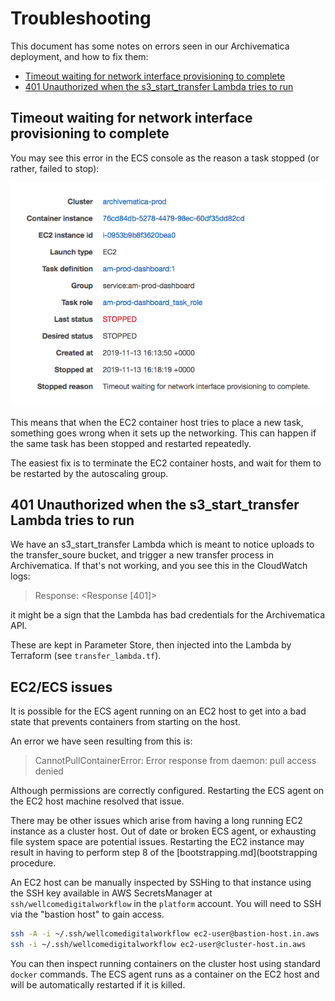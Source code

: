 # Troubleshooting

This document has some notes on errors seen in our Archivematica deployment, and how to fix them:

*   [Timeout waiting for network interface provisioning to complete](#timeout_provisioning)
*   [401 Unauthorized when the s3_start_transfer Lambda tries to run](#401_lambda)



<h2 id="timeout_provisioning">
  Timeout waiting for network interface provisioning to complete
</h2>

You may see this error in the ECS console as the reason a task stopped (or rather, failed to stop):

![](provisioning_timeout.png)

This means that when the EC2 container host tries to place a new task, something goes wrong when it sets up the networking.
This can happen if the same task has been stopped and restarted repeatedly.

The easiest fix is to terminate the EC2 container hosts, and wait for them to be restarted by the autoscaling group.



<h2 id="401_lambda">
  401 Unauthorized when the s3_start_transfer Lambda tries to run
</h2>

We have an s3_start_transfer Lambda which is meant to notice uploads to the transfer_soure bucket, and trigger a new transfer process in Archivematica.
If that's not working, and you see this in the CloudWatch logs:

> Response: <Response [401]>

it might be a sign that the Lambda has bad credentials for the Archivematica API.

These are kept in Parameter Store, then injected into the Lambda by Terraform (see `transfer_lambda.tf`).



<h2 id="ecs_ec2_state_issues">
  EC2/ECS issues
</h2>

It is possible for the ECS agent running on an EC2 host to get into a bad state that prevents containers from starting on the host.

An error we have seen resulting from this is:

> CannotPullContainerError: Error response from daemon: pull access denied

Although permissions are correctly configured. Restarting the ECS agent on the EC2 host machine resolved that issue. 

There may be other issues which arise from having a long running EC2 instance as a cluster host. Out of date or broken ECS agent, or exhausting file system space are potential issues. Restarting the EC2 instance may result in having to perform step 8 of the [bootstrapping.md](bootstrapping procedure.

An EC2 host can be manually inspected by SSHing to that instance using the SSH key available in AWS SecretsManager at `ssh/wellcomedigitalworkflow` in the `platform` account. You will need to SSH via the "bastion host" to gain access.

```sh
ssh -A -i ~/.ssh/wellcomedigitalworkflow ec2-user@bastion-host.in.aws
ssh -i ~/.ssh/wellcomedigitalworkflow ec2-user@cluster-host.in.aws
```

You can then inspect running containers on the cluster host using standard `docker` commands. The ECS agent runs as a container on the EC2 host and will be automatically restarted if it is killed.
